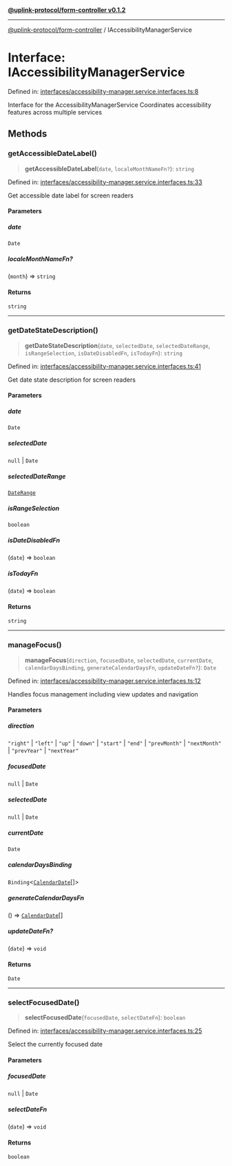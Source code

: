 [**@uplink-protocol/form-controller v0.1.2**](../README.md)

***

[@uplink-protocol/form-controller](../globals.md) / IAccessibilityManagerService

# Interface: IAccessibilityManagerService

Defined in: [interfaces/accessibility-manager.service.interfaces.ts:8](https://github.com/jmkcoder/uplink-protocol-calendar/blob/519c17274ca35a5b4f4dfa9d2f04d55cb230d0b4/src/interfaces/accessibility-manager.service.interfaces.ts#L8)

Interface for the AccessibilityManagerService
Coordinates accessibility features across multiple services

## Methods

### getAccessibleDateLabel()

> **getAccessibleDateLabel**(`date`, `localeMonthNameFn?`): `string`

Defined in: [interfaces/accessibility-manager.service.interfaces.ts:33](https://github.com/jmkcoder/uplink-protocol-calendar/blob/519c17274ca35a5b4f4dfa9d2f04d55cb230d0b4/src/interfaces/accessibility-manager.service.interfaces.ts#L33)

Get accessible date label for screen readers

#### Parameters

##### date

`Date`

##### localeMonthNameFn?

(`month`) => `string`

#### Returns

`string`

***

### getDateStateDescription()

> **getDateStateDescription**(`date`, `selectedDate`, `selectedDateRange`, `isRangeSelection`, `isDateDisabledFn`, `isTodayFn`): `string`

Defined in: [interfaces/accessibility-manager.service.interfaces.ts:41](https://github.com/jmkcoder/uplink-protocol-calendar/blob/519c17274ca35a5b4f4dfa9d2f04d55cb230d0b4/src/interfaces/accessibility-manager.service.interfaces.ts#L41)

Get date state description for screen readers

#### Parameters

##### date

`Date`

##### selectedDate

`null` | `Date`

##### selectedDateRange

[`DateRange`](DateRange.md)

##### isRangeSelection

`boolean`

##### isDateDisabledFn

(`date`) => `boolean`

##### isTodayFn

(`date`) => `boolean`

#### Returns

`string`

***

### manageFocus()

> **manageFocus**(`direction`, `focusedDate`, `selectedDate`, `currentDate`, `calendarDaysBinding`, `generateCalendarDaysFn`, `updateDateFn?`): `Date`

Defined in: [interfaces/accessibility-manager.service.interfaces.ts:12](https://github.com/jmkcoder/uplink-protocol-calendar/blob/519c17274ca35a5b4f4dfa9d2f04d55cb230d0b4/src/interfaces/accessibility-manager.service.interfaces.ts#L12)

Handles focus management including view updates and navigation

#### Parameters

##### direction

`"right"` | `"left"` | `"up"` | `"down"` | `"start"` | `"end"` | `"prevMonth"` | `"nextMonth"` | `"prevYear"` | `"nextYear"`

##### focusedDate

`null` | `Date`

##### selectedDate

`null` | `Date`

##### currentDate

`Date`

##### calendarDaysBinding

`Binding`\<[`CalendarDate`](CalendarDate.md)[]\>

##### generateCalendarDaysFn

() => [`CalendarDate`](CalendarDate.md)[]

##### updateDateFn?

(`date`) => `void`

#### Returns

`Date`

***

### selectFocusedDate()

> **selectFocusedDate**(`focusedDate`, `selectDateFn`): `boolean`

Defined in: [interfaces/accessibility-manager.service.interfaces.ts:25](https://github.com/jmkcoder/uplink-protocol-calendar/blob/519c17274ca35a5b4f4dfa9d2f04d55cb230d0b4/src/interfaces/accessibility-manager.service.interfaces.ts#L25)

Select the currently focused date

#### Parameters

##### focusedDate

`null` | `Date`

##### selectDateFn

(`date`) => `void`

#### Returns

`boolean`
